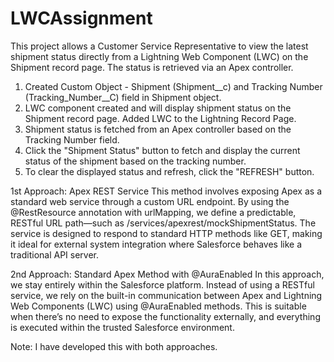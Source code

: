 # LWCAssignment

This project allows a Customer Service Representative to view the latest shipment status directly from a Lightning Web Component (LWC) on the Shipment record page. The status is retrieved via an Apex controller.
1. Created Custom Object - Shipment (Shipment__c) and Tracking Number (Tracking_Number__C) field in Shipment object.
2. LWC component created and will display shipment status on the Shipment record page. Added LWC to the Lightning Record Page.
3. Shipment status is fetched from an Apex controller based on the Tracking Number field.
4. Click the "Shipment Status" button to fetch and display the current status of the shipment based on the tracking number.
5. To clear the displayed status and refresh, click the "REFRESH" button.


1st Approach: Apex REST Service
This method involves exposing Apex as a standard web service through a custom URL endpoint. By using the @RestResource annotation with urlMapping, we define a predictable, RESTful URL path—such as /services/apexrest/mockShipmentStatus. The service is designed to respond to standard HTTP methods like GET, making it ideal for external system integration where Salesforce behaves like a traditional API server.

2nd Approach: Standard Apex Method with @AuraEnabled
In this approach, we stay entirely within the Salesforce platform. Instead of using a RESTful service, we rely on the built-in communication between Apex and Lightning Web Components (LWC) using @AuraEnabled methods. This is suitable when there’s no need to expose the functionality externally, and everything is executed within the trusted Salesforce environment.

Note: I have developed this with both approaches.
